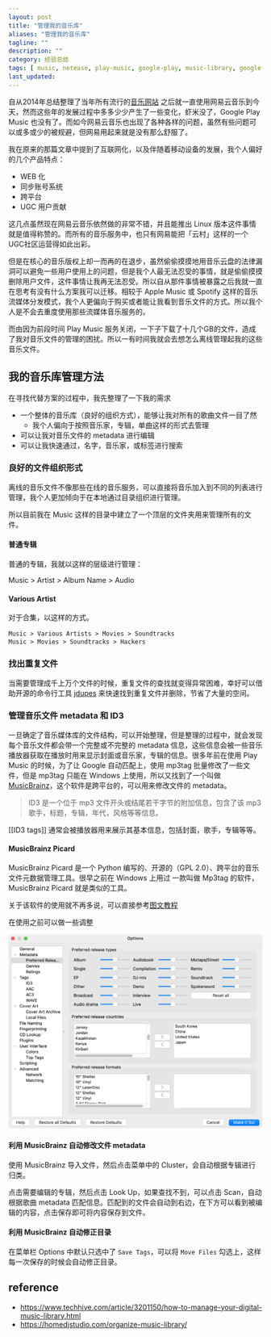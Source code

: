 ```yaml
---
layout: post
title: "管理我的音乐库"
aliases: "管理我的音乐库"
tagline: ""
description: ""
category: 经验总结
tags: [ music, netease, play-music, google-play, music-library, google-music, media-vault, media-server ]
last_updated:
---
```



自从2014年总结整理了当年所有流行的[音乐网站](/post/2014/07/music-website-thinking.html) 之后就一直使用网易云音乐到今天，然而这些年的发展过程中多多少少产生了一些变化，虾米没了，Google Play Music 也没有了。而如今网易云音乐也出现了各种各样的问题，虽然有些问题可以或多或少的被规避，但网易用起来就是没有那么舒服了。

我在原来的那篇文章中提到了互联网化，以及伴随着移动设备的发展，我个人偏好的几个产品特点：

- WEB 化
- 同步账号系统
- 跨平台
- UGC 用户贡献

这几点虽然现在网易云音乐依然做的非常不错，并且能推出 Linux 版本这件事情就是值得称赞的。而所有的音乐服务中，也只有网易能把「云村」这样的一个UGC社区运营得如此出彩。

但是在核心的音乐版权上却一而再的在退步，虽然偷偷摸摸地用音乐云盘的法律漏洞可以避免一些用户使用上的问题，但是我个人最无法忍受的事情，就是偷偷摸摸删除用户文件，这件事情让我再无法忍受。所以自从那件事情被暴露之后我就一直在思考有没有什么方案我可以迁移。相较于 Apple Music 或 Spotify 这样的音乐流媒体分发模式，我个人更偏向于购买或者能让我看到音乐文件的方式。所以我个人是不会去重度使用那些流媒体音乐服务的。

而由因为前段时间 Play Music 服务关闭，一下子下载了十几个GB的文件，造成了我对音乐文件的管理的困扰。所以一有时间我就会去想怎么离线管理起我的这些音乐文件。


## 我的音乐库管理方法
在寻找代替方案的过程中，我先整理了一下我的需求


- 一个整体的音乐库（良好的组织方式），能够让我对所有的歌曲文件一目了然
    - 我个人偏向于按照音乐家，专辑，单曲这样的形式去管理
- 可以让我对音乐文件的 metadata 进行编辑
- 可以让我快速通过，名字，音乐家，或标签进行搜索

### 良好的文件组织形式
离线的音乐文件不像那些在线的音乐服务，可以直接将音乐加入到不同的列表进行管理，我个人更加倾向于在本地通过目录组织进行管理。

所以目前我在 Music 这样的目录中建立了一个顶层的文件夹用来管理所有的文件。

#### 普通专辑
普通的专辑，我就以这样的层级进行管理：

Music > Artist > Album Name > Audio

#### Various Artist
对于合集，以这样的方式。

    Music > Various Artists > Movies > Soundtracks
    Music > Movies > Soundtracks > Hackers

### 找出重复文件
当需要管理成千上万个文件的时候，重复文件的查找就变得异常困难，幸好可以借助开源的命令行工具 [jdupes](/post/2019/12/find-and-delete-duplicate-files.html) 来快速找到重复文件并删除，节省了大量的空间。


### 管理音乐文件 metadata 和 ID3

一旦确定了音乐媒体库的文件结构，可以开始整理，但是整理的过程中，就会发现每个音乐文件都会带一个完整或不完整的 metadata 信息，这些信息会被一些音乐播放器获取在播放时用来显示封面或音乐家，专辑的信息。很多年前在使用 Play Music 的时候，为了让 Google 自动匹配上，使用 mp3tag 批量修改了一些文件，但是 mp3tag 只能在 Windows 上使用，所以又找到了一个叫做 [MusicBrainz](https://picard.musicbrainz.org)，这个软件是跨平台的，可以用来修改文件的 metadata。

> ID3 是一个位于 mp3 文件开头或结尾若干字节的附加信息，包含了该 mp3 歌手，标题，专辑，年代，风格等等信息。

[[ID3 tags]] 通常会被播放器用来展示其基本信息，包括封面，歌手，专辑等等。

#### MusicBrainz Picard

MusicBrainz Picard 是一个 Python 编写的、开源的（GPL 2.0）、跨平台的音乐文件元数据管理工具。很早之前在 Windows 上用过 一款叫做 Mp3tag 的软件，MusicBrainz Picard 就是类似的工具。

关于该软件的使用就不再多说，可以直接参考[图文教程](https://picard.musicbrainz.org/quick-start/)

在使用之前可以做一些调整

![screenshot-musicbrainz-options.png](/assets/screenshot-musicbrainz-options.png)

#### 利用 MusicBrainz 自动修改文件 metadata
使用 MusicBrainz 导入文件，然后点击菜单中的 Cluster，会自动根据专辑进行归类。

点击需要编辑的专辑，然后点击 Look Up，如果查找不到，可以点击 Scan，自动根据歌曲 metadata 匹配信息。匹配到的文件会自动到右边，在下方可以看到被编辑的内容，点击保存即可将内容保存到文件。

#### 利用 MusicBrainz 自动修正目录

在菜单栏 Options 中默认只选中了 `Save Tags`，可以将 `Move Files` 勾选上，这样每一次保存的时候会自动修正目录。

## reference

- <https://www.techhive.com/article/3201150/how-to-manage-your-digital-music-library.html>
- <https://homedjstudio.com/organize-music-library/>
